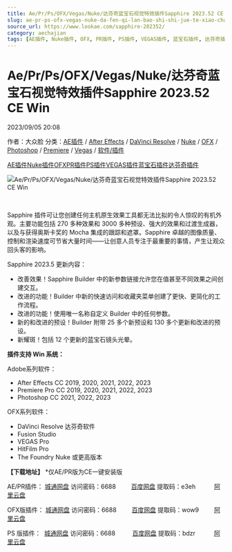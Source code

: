 ```yaml
---
title: Ae/Pr/Ps/OFX/Vegas/Nuke/达芬奇蓝宝石视觉特效插件Sapphire 2023.52 CE Win
slug: ae-pr-ps-ofx-vegas-nuke-da-fen-qi-lan-bao-shi-shi-jue-te-xiao-cha-jian-sapphire-2023-52-ce-win
source_url: https://www.lookae.com/sapphire-202352/
category: aechajian
tags: [AE插件, Nuke插件, OFX, PR插件, PS插件, VEGAS插件, 蓝宝石插件, 达芬奇插件]
---
```

# Ae/Pr/Ps/OFX/Vegas/Nuke/达芬奇蓝宝石视觉特效插件Sapphire 2023.52 CE Win

2023/09/05 20:08

作者：大众脸
分类：[AE插件](https://www.lookae.com/after-effects/aechajian/) / [After Effects](https://www.lookae.com/after-effects/) / [DaVinci Resolve](https://www.lookae.com/qitarjcj/resolvezy/) / [Nuke](https://www.lookae.com/qitarjcj/nukezy/) / [OFX](https://www.lookae.com/qitarjcj/ofxzy/) / [Photoshop](https://www.lookae.com/qitarjcj/pszy/) / [Premiere](https://www.lookae.com/qitarjcj/premierezy/) / [Vegas](https://www.lookae.com/qitarjcj/vegaszy/) / [软件/插件](https://www.lookae.com/qitarjcj/)

[AE插件](https://www.lookae.com/tag/ae%e6%8f%92%e4%bb%b6/)[Nuke插件](https://www.lookae.com/tag/nuke%e6%8f%92%e4%bb%b6/)[OFX](https://www.lookae.com/tag/ofx/)[PR插件](https://www.lookae.com/tag/pr%e6%8f%92%e4%bb%b6/)[PS插件](https://www.lookae.com/tag/ps%e6%8f%92%e4%bb%b6/)[VEGAS插件](https://www.lookae.com/tag/vegas%e6%8f%92%e4%bb%b6/)[蓝宝石插件](https://www.lookae.com/tag/%e8%93%9d%e5%ae%9d%e7%9f%b3%e6%8f%92%e4%bb%b6/)[达芬奇插件](https://www.lookae.com/tag/%e8%be%be%e8%8a%ac%e5%a5%87%e6%8f%92%e4%bb%b6/)

![Ae/Pr/Ps/OFX/Vegas/Nuke/达芬奇蓝宝石视觉特效插件Sapphire 2023.52 CE Win](https://www.lookae.com/wp-content/uploads/2023/04/Sapphire-2023.5.jpg "Ae/Pr/Ps/OFX/Vegas/Nuke/达芬奇蓝宝石视觉特效插件Sapphire 2023.52 CE Win-LookAE.com")

[﻿](https://cloud.video.taobao.com//play/u/705956171/p/1/e/6/t/1/405160812201.mp4)

Sapphire 插件可让您创建任何主机原生效果工具都无法比拟的令人惊叹的有机外观。主要功能包括 270 多种效果和 3000 多种预设、强大的效果和过渡生成器，以及与获得奥斯卡奖的 Mocha 集成的跟踪和遮罩。Sapphire 卓越的图像质量、控制和渲染速度可节省大量时间——让创意人员专注于最重要的事情，产生让观众回头客的影响。

Sapphire 2023.5 更新内容：

* 改善效果！Sapphire Builder 中的新参数链接允许您在值甚至不同效果之间创建交互。
* 改进的功能！Builder 中新的快速访问和收藏夹菜单创建了更快、更简化的工作流程。
* 改进的功能！使用唯一名称自定义 Builder 中的任何参数。
* 新的和改进的预设！Builder 附带 25 多个新预设和 130 多个更新和改进的预设。
* 新耀斑！包括 12 个更新的蓝宝石镜头光晕。

**插件支持 Win 系统：**

Adobe系列软件：

* After Effects CC 2019, 2020, 2021, 2022, 2023
* Premiere Pro CC 2019, 2020, 2021, 2022, 2023
* Photoshop CC 2021, 2022, 2023

OFX系列软件：

* DaVinci Resolve 达芬奇软件
* Fusion Studio
* VEGAS Pro
* HitFilm Pro
* The Foundry Nuke 或更高版本

**【下载地址】** \*仅AE/PR版为CE一键安装版

AE/PR插件： [城通网盘](https://url70.ctfile.com/f/2827370-930615216-fabd9c?p=4431) 访问密码：6688         [百度网盘](https://pan.baidu.com/s/1D_lGnbyDUn9_DBo3yq4R4g?pwd=e3eh) 提取码：e3eh           [阿里云盘](https://www.aliyundrive.com/s/5xCwvVGW9TT)

OFX版插件： [城通网盘](https://url70.ctfile.com/f/2827370-927156543-18ea32?p=4431) 访问密码：6688         [百度网盘](https://pan.baidu.com/s/1bSvkeMHhxQufI6lgUfhacg?pwd=wow9) 提取码：wow9         [阿里云盘](https://www.aliyundrive.com/s/hGnJxpW55WF)

PS 版插件：  [城通网盘](https://url70.ctfile.com/f/2827370-927156552-f8a00d?p=4431) 访问密码：6688          [百度网盘](https://pan.baidu.com/s/1OE8naOOi2vJDOjPoHBzRmA?pwd=bdzr) 提取码：bdzr           [阿里云盘](https://www.aliyundrive.com/s/bdN37CeCkhW)
